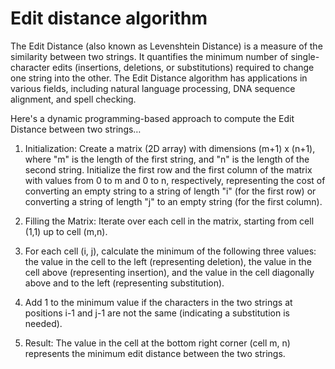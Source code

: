 # Edit distance algorithm

The Edit Distance (also known as Levenshtein Distance) is a measure of the similarity between two strings. It quantifies the minimum number of single-character edits (insertions, deletions, or substitutions) required to change one string into the other. The Edit Distance algorithm has applications in various fields, including natural language processing, DNA sequence alignment, and spell checking.

Here's a dynamic programming-based approach to compute the Edit Distance between two strings…

1. Initialization: Create a matrix (2D array) with dimensions (m+1) x (n+1), where "m" is the length of the first string, and "n" is the length of the second string. Initialize the first row and the first column of the matrix with values from 0 to m and 0 to n, respectively, representing the cost of converting an empty string to a string of length "i" (for the first row) or converting a string of length "j" to an empty string (for the first column).

2. Filling the Matrix: Iterate over each cell in the matrix, starting from cell (1,1) up to cell (m,n). 

3. For each cell (i, j), calculate the minimum of the following three values: the value in the cell to the left (representing deletion), the value in the cell above (representing insertion), and the value in the cell diagonally above and to the left (representing substitution). 

4. Add 1 to the minimum value if the characters in the two strings at positions i-1 and j-1 are not the same (indicating a substitution is needed).

5. Result: The value in the cell at the bottom right corner (cell m, n) represents the minimum edit distance between the two strings.
